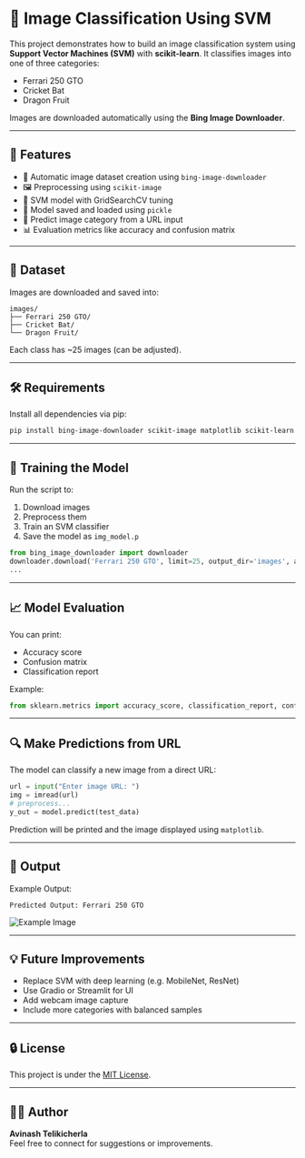 
# 🧠 Image Classification Using SVM

This project demonstrates how to build an image classification system using **Support Vector Machines (SVM)** with **scikit-learn**. It classifies images into one of three categories:

- Ferrari 250 GTO
- Cricket Bat
- Dragon Fruit

Images are downloaded automatically using the **Bing Image Downloader**.

---

## 🚀 Features

- 🔽 Automatic image dataset creation using `bing-image-downloader`
- 🖼️ Preprocessing using `scikit-image`
- 🤖 SVM model with GridSearchCV tuning
- 💾 Model saved and loaded using `pickle`
- 📸 Predict image category from a URL input
- 📊 Evaluation metrics like accuracy and confusion matrix

---

## 📁 Dataset

Images are downloaded and saved into:

```
images/
├── Ferrari 250 GTO/
├── Cricket Bat/
└── Dragon Fruit/
```

Each class has ~25 images (can be adjusted).

---

## 🛠️ Requirements

Install all dependencies via pip:

```bash
pip install bing-image-downloader scikit-image matplotlib scikit-learn numpy pillow requests
```

---

## 🧪 Training the Model

Run the script to:

1. Download images
2. Preprocess them
3. Train an SVM classifier
4. Save the model as `img_model.p`

```python
from bing_image_downloader import downloader
downloader.download('Ferrari 250 GTO', limit=25, output_dir='images', adult_filter_off=True)
...
```

---

## 📈 Model Evaluation

You can print:

- Accuracy score
- Confusion matrix
- Classification report

Example:
```python
from sklearn.metrics import accuracy_score, classification_report, confusion_matrix
```

---

## 🔍 Make Predictions from URL

The model can classify a new image from a direct URL:

```python
url = input("Enter image URL: ")
img = imread(url)
# preprocess...
y_out = model.predict(test_data)
```

Prediction will be printed and the image displayed using `matplotlib`.

---

## 📂 Output

Example Output:

```
Predicted Output: Ferrari 250 GTO
```

![Example Image](https://your_image_url_here.jpg)

---

## 💡 Future Improvements

- Replace SVM with deep learning (e.g. MobileNet, ResNet)
- Use Gradio or Streamlit for UI
- Add webcam image capture
- Include more categories with balanced samples

---

## 🔒 License

This project is under the [MIT License](LICENSE).

---

## 👨‍💻 Author

**Avinash Telikicherla**  
Feel free to connect for suggestions or improvements.
